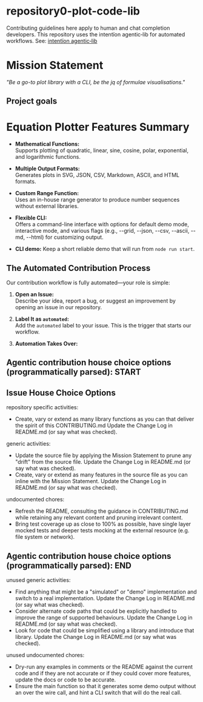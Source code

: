 # repository0-plot-code-lib

Contributing guidelines here apply to human and chat completion developers.
This repository uses the intentïon agentic‑lib for automated workflows. See: [intentïon agentic‑lib](https://github.com/xn-intenton-z2a/agentic-lib)

# Mission Statement

_"Be a go-to plot library with a CLI, be the jq of formulae visualisations."_

## Project goals

# Equation Plotter Features Summary

- **Mathematical Functions:**  
  Supports plotting of quadratic, linear, sine, cosine, polar, exponential, and logarithmic functions.

- **Multiple Output Formats:**  
  Generates plots in SVG, JSON, CSV, Markdown, ASCII, and HTML formats.

- **Custom Range Function:**  
  Uses an in-house range generator to produce number sequences without external libraries.

- **Flexible CLI:**  
  Offers a command-line interface with options for default demo mode, interactive mode, and various flags (e.g., --grid, --json, --csv, --ascii, --md, --html) for customizing output.

- **CLI demo:**
  Keep a short reliable demo that will run from `node run start`.

## The Automated Contribution Process

Our contribution workflow is fully automated—your role is simple:

1. **Open an Issue:**  
   Describe your idea, report a bug, or suggest an improvement by opening an issue in our repository.

2. **Label It as `automated`:**  
   Add the `automated` label to your issue. This is the trigger that starts our workflow.

3. **Automation Takes Over:**  

## Agentic contribution house choice options (programmatically parsed): START

## Issue House Choice Options

repository specific activities:
- Create, vary or extend as many library functions as you can that deliver the spirit of this CONTRIBUTING.md Update the Change Log in README.md (or say what was checked).

generic activities:
- Update the source file by applying the Mission Statement to prune any "drift" from the source file. Update the Change Log in README.md (or say what was checked).
- Create, vary or extend as many features in the source file as you can inline with the Mission Statement. Update the Change Log in README.md (or say what was checked).

undocumented chores:
- Refresh the README, consulting the guidance in CONTRIBUTING.md while retaining any relevant content and pruning irrelevant content.
- Bring test coverage up as close to 100% as possible, have single layer mocked tests and deeper tests mocking at the external resource (e.g. file system or network).

## Agentic contribution house choice options (programmatically parsed): END

unused generic activities:
- Find anything that might be a "simulated" or "demo" implementation and switch to a real implementation. Update the Change Log in README.md (or say what was checked).
- Consider alternate code paths that could be explicitly handled to improve the range of supported behaviours. Update the Change Log in README.md (or say what was checked).
- Look for code that could be simplified using a library and introduce that library. Update the Change Log in README.md (or say what was checked).

unused undocumented chores:
- Dry-run any examples in comments or the README against the current code and if they are not accurate or if they could cover more features, update the docs or code to be accurate.
- Ensure the main function so that it generates some demo output without an over the wire call, and hint a CLI switch that will do the real call.

